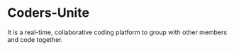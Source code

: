 # Coders-Unite
 It is a real-time, collaborative coding platform to group with other members and code together.
